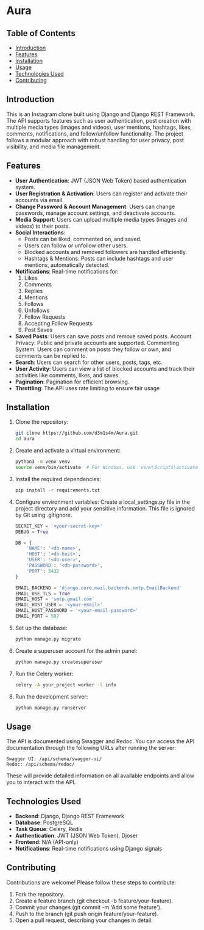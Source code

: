 # Aura

## Table of Contents
- [Introduction](#introduction)
- [Features](#features)
- [Installation](#installation)
- [Usage](#usage)
- [Technologies Used](#technologies-used)
- [Contributing](#contributing)

## Introduction
This is an Instagram clone built using Django and Django REST Framework. The API supports features such as user authentication, post creation with multiple media types (images and videos), user mentions, hashtags, likes, comments, notifications, and follow/unfollow functionality. The project follows a modular approach with robust handling for user privacy, post visibility, and media file management.

## Features
- **User Authentication**: JWT (JSON Web Token) based authentication system.
- **User Registration & Activation**: Users can register and activate their accounts via email.
- **Change Password & Account Management**: Users can change passwords, manage account settings, and deactivate accounts.
- **Media Support**: Users can upload multiple media types (images and videos) to their posts.
- **Social Interactions**:
  - Posts can be liked, commented on, and saved.
  - Users can follow or unfollow other users.
  - Blocked accounts and removed followers are handled efficiently.
  - Hashtags & Mentions: Posts can include hashtags and user mentions, automatically detected.
- **Notifications**: Real-time notifications for:
  1. Likes
  2. Comments
  3. Replies
  4. Mentions
  5. Follows
  6. Unfollows
  7. Follow Requests
  8. Accepting Follow Requests
  9. Post Saves
- **Saved Posts**: Users can save posts and remove saved posts.
     Account Privacy: Public and private accounts are supported.
     Commenting System: Users can comment on posts they follow or own, and comments can be replied to.
- **Search**: Users can search for other users, posts, tags, etc.
- **User Activity**: Users can view a list of blocked accounts and track their activities like comments, likes, and saves.
- **Pagination**: Pagination for efficient browsing.
- **Throttling**: The API uses rate limiting to ensure fair usage

## Installation
1. Clone the repository:
   ```bash
   git clone https://github.com/d3m1s4m/Aura.git
   cd aura
   ```
   
2. Create and activate a virtual environment:
    ```bash
    python3 -m venv venv
    source venv/bin/activate  # For Windows, use `venv\Scripts\activate`
    ```
   
3. Install the required dependencies:
    ```bash
    pip install -r requirements.txt
    ```
4. Configure environment variables: Create a local_settings.py file in the project directory and add your sensitive information. This file is ignored by Git using .gitignore.
    ```python
    SECRET_KEY = '<your-secret-key>'
    DEBUG = True
    
    DB = {
        'NAME': '<db-name>',
        'HOST': '<db-host>',
        'USER': '<db-user>',
        'PASSWORD': '<db-password>',
        'PORT': 5432
    }
    
    EMAIL_BACKEND = 'django.core.mail.backends.smtp.EmailBackend'
    EMAIL_USE_TLS = True
    EMAIL_HOST = 'smtp.gmail.com'
    EMAIL_HOST_USER = '<your-email>'
    EMAIL_HOST_PASSWORD = '<your-email-password>'
    EMAIL_PORT = 587
    ```
5. Set up the database:
    ```bash
    python manage.py migrate
    ```
6. Create a superuser account for the admin panel:
    ```bash
    python manage.py createsuperuser
    ```
   
7. Run the Celery worker:
    ```bash
    celery -A your_project worker -l info
    ```
   
8. Run the development server:

    ```bash
    python manage.py runserver
    ```
   
## Usage
The API is documented using Swagger and Redoc. You can access the API documentation through the following URLs after running the server:

    Swagger UI: /api/schema/swagger-ui/
    Redoc: /api/schema/redoc/

These will provide detailed information on all available endpoints and allow you to interact with the API.

## Technologies Used
- **Backend**: Django, Django REST Framework
- **Database**: PostgreSQL
- **Task Queue**: Celery, Redis
- **Authentication**: JWT (JSON Web Token), Djoser
- **Frontend**: N/A (API-only)
- **Notifications**: Real-time notifications using Django signals

## Contributing
Contributions are welcome! Please follow these steps to contribute:
1. Fork the repository.
2. Create a feature branch (git checkout -b feature/your-feature).
3. Commit your changes (git commit -m 'Add some feature').
4. Push to the branch (git push origin feature/your-feature).
5. Open a pull request, describing your changes in detail.
